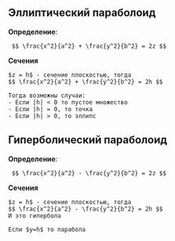 ## Эллиптический параболоид
**Определение**:
```spoiler-markdown
 $$ \frac{x^2}{a^2} + \frac{y^2}{b^2} = 2z $$
```

**Сечения**
```spoiler-markdown
$z = h$ - сечение плоскостью, тогда 
$$ \frac{x^2}{a^2} + \frac{y^2}{b^2} = 2h $$ 

Тогда возможны случаи:
- Если |h| < 0 то пустое множество
- Если |h| = 0, то точка
- Если |h| > 0, то эллипс
```
## Гиперболический параболоид
**Определение**:
```spoiler-markdown
 $$ \frac{x^2}{a^2} - \frac{y^2}{b^2} = 2z $$
```

**Сечения**
```spoiler-markdown
$z = h$ - сечение плоскостью, тогда 
$$ \frac{x^2}{a^2} - \frac{y^2}{b^2} = 2h $$ 
И это гипербола

Если $y=h$ то парабола
```